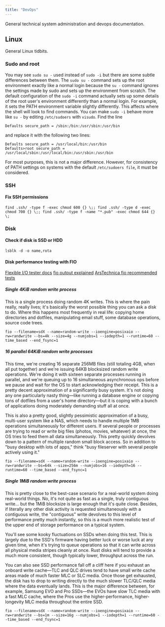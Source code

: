 ```yaml
---
title: "DevOps"
---
```


General technical system administration and devops documentation.

## Linux

General Linux tidbits.

### Sudo and root

You may see `sudo su -` used instead of `sudo -i` but there are some subtle differences between them.
The `sudo su -` command sets up the root environment exactly like a normal login because the `su -` command ignores the settings made by sudo and sets up the environment from scratch.
The default configuration of the `sudo -i` command actually sets up some details of the root user's environment differently than a normal login.
For example, it sets the PATH environment variable slightly differently. This affects where the shell will look to find commands.
You can make `sudo -i` behave more like `su -` by editing `/etc/sudoers` with `visudo`. Find the line

```
Defaults secure_path = /sbin:/bin:/usr/sbin:/usr/bin
```

and replace it with the following two lines:

```
Defaults secure_path = /usr/local/bin:/usr/bin
Defaults>root secure_path = /usr/local/sbin:/usr/local/bin:/usr/sbin:/usr/bin
```

For most purposes, this is not a major difference. However, for consistency of PATH settings on systems with the default `/etc/sudoers file`, it must be considered.

### SSH

#### Fix SSH permissions

```
find .ssh/ -type f -exec chmod 600 {} \;; find .ssh/ -type d -exec chmod 700 {} \;; find .ssh/ -type f -name "*.pub" -exec chmod 644 {} \;
```

### Disk

#### Check if disk is SSD or HDD

```
lsblk -d -o name,rota
```

#### Disk performance testing with FIO

[Flexible I/O tester docs](https://fio.readthedocs.io/en/latest/fio_doc.html)
[fio output explained](https://tobert.github.io/post/2014-04-17-fio-output-explained.html)
[ArsTechnica fio recommended tests](https://arstechnica.com/gadgets/2020/02/how-fast-are-your-disks-find-out-the-open-source-way-with-fio/)

##### Single 4KiB random write process

This is a single process doing random 4K writes. This is where the pain really, really lives; it's basically the worst possible thing you can ask a disk to do. Where this happens most frequently in real life: copying home directories and dotfiles, manipulating email stuff, some database operations, source code trees.

```
fio --filename=sdX --name=random-write --ioengine=posixaio --rw=randwrite --bs=4k --size=4g --numjobs=1 --iodepth=1 --runtime=60 --time_based --end_fsync=1
```


##### 16 parallel 64KiB random write processes

This time, we're creating 16 separate 256MB files (still totaling 4GB, when all put together) and we're issuing 64KB blocksized random write operations. We're doing it with sixteen separate processes running in parallel, and we're queuing up to 16 simultaneous asynchronous ops before we pause and wait for the OS to start acknowledging their receipt. This is a pretty decent approximation of a significantly busy system. It's not doing any one particularly nasty thing—like running a database engine or copying tons of dotfiles from a user's home directory—but it is coping with a bunch of applications doing moderately demanding stuff all at once.

This is also a pretty good, slightly pessimistic approximation of a busy, multi-user system like a NAS, which needs to handle multiple 1MB operations simultaneously for different users. If several people or processes are trying to read or write big files (photos, movies, whatever) at once, the OS tries to feed them all data simultaneously. This pretty quickly devolves down to a pattern of multiple random small block access. So in addition to "busy desktop with lots of apps," think "busy fileserver with several people actively using it."

```
fio --filename=sdX --name=random-write --ioengine=posixaio --rw=randwrite --bs=64k --size=256m --numjobs=16 --iodepth=16 --runtime=60 --time_based --end_fsync=1
```

##### Single 1MiB random write process

This is pretty close to the best-case scenario for a real-world system doing real-world things. No, it's not quite as fast as a single, truly contiguous write... but the 1MiB blocksize is large enough that it's quite close. Besides, if literally any other disk activity is requested simultaneously with a contiguous write, the "contiguous" write devolves to this level of performance pretty much instantly, so this is a much more realistic test of the upper end of storage performance on a typical system.

You'll see some kooky fluctuations on SSDs when doing this test. This is largely due to the SSD's firmware having better luck or worse luck at any given time, when it's trying to queue operations so that it can write across all physical media stripes cleanly at once. Rust disks will tend to provide a much more consistent, though typically lower, throughput across the run.

You can also see SSD performance fall off a cliff here if you exhaust an onboard write cache—TLC and QLC drives tend to have small write cache areas made of much faster MLC or SLC media. Once those get exhausted, the disk has to drop to writing directly to the much slower TLC/QLC media where the data eventually lands. This is the major difference between, for example, Samsung EVO and Pro SSDs—the EVOs have slow TLC media with a fast MLC cache, where the Pros use the higher-performance, higher-longevity MLC media throughout the entire SSD.

```
fio --filename=sdX --name=random-write --ioengine=posixaio --rw=randwrite --bs=1m --size=16g --numjobs=1 --iodepth=1 --runtime=60 --time_based --end_fsync=1
```
